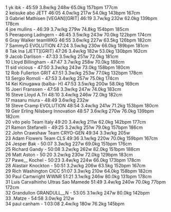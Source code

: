   1  yk ibk  -  45:59      3.8w/kg        248w                                                        65.0kg        157bpm                177cm                
  2  keisuke abo  JETT  46:05      4.0w/kg        217w                                                        54.0kg        143bpm                167cm                
  3  Gabriel Mathisen  [VEGAN][GRIT]  46:19      3.7w/kg        232w                                                        62.0kg        139bpm                178cm                
  4  joe mullins  -  46:39      3.7w/kg        279w                                                        74.8kg        154bpm                185cm                
  5  Peerapong Ladngern  -  46:45      3.5w/kg        243w                                                        70.0kg        122bpm                174cm                
  6  Gray Walker  teamWKG  46:55      3.6w/kg        227w                                                        63.5kg        126bpm                182cm                
  7  SammyG  EVOLUTION  47:24      3.5w/kg        230w                                                        66.0kg        189bpm                181cm                
  8  Tak Ina  [JETT][GRIT]  47:26      3.4w/kg        182w                                                        53.0kg        130bpm                162cm                
  9  Jacob Darlison  -  47:33      3.5w/kg        251w                                                        72.0kg                        181cm                
 10  Lloyd Billingham  -  47:47      3.7w/kg        258w                                                        70.0kg                        188cm                
 11  sid vicious  -  47:50      3.3w/kg        243w                                                        73.0kg        158bpm                180cm                
 12  Rob Fullerton  GRIT  47:51      3.3w/kg        253w                                                        77.0kg        132bpm                178cm                
 13  Sergio Romoli  -  47:53      3.4w/kg        257w                                                        75.0kg                        174cm                
 14  Kei Kinugawa  (balba- H)    47:53      3.5w/kg        200w                                                        58.0kg                        169cm                
 15  Joeri Franssen  -  47:58      3.3w/kg        247w                                                        74.0kg                        183cm                
 16  Steve Lloyd  A.Tri  48:10      3.4w/kg        246w                                                        72.0kg                        182cm                
 17  masaru miura  -  48:49      3.6w/kg        232w                                                                                                
 18  Steve Cramp  EVOLUTION  48:54      3.4w/kg        241w                                                        71.2kg        153bpm                180cm                
 19  Geir Erling Nilsberg  Innovation  48:57      3.6w/kg        270w                                                        76.0kg        139bpm                182cm                
 20  vito pelo  Team Italy  49:20      3.4w/kg        211w                                                        62.0kg        142bpm                177cm                
 21  Ramon Stefanelli  -  49:25      3.2w/kg        251w                                                        79.0kg        157bpm                186cm                
 22  John Crawshaw  Team CRYO-GEN  49:34      3.3w/kg        205w                                                                                                
 23  Adam Flowers  Team CLS  49:36      3.1w/kg        220w                                                        70.0kg        159bpm                167cm                
 24  Jesper Bak  -  50:07      3.3w/kg        227w                                                        69.0kg        151bpm                176cm                
 25  Richard Gandy  -  50:08      3.2w/kg        262w                                                        82.0kg        151bpm                188cm                
 26  Matt Aston  -  50:20      3.2w/kg        230w                                                        72.0kg        129bpm                183cm                
 27  Pawe__ Kochel  -  50:23      3.4w/kg        224w                                                        66.0kg        173bpm                178cm                
 28  Alastair Knockton  -  50:51      3.2w/kg        206w                                                        63.5kg        152bpm                167cm                
 29  Rich Washington  CICC  51:07      3.3w/kg        210w                                                        64.0kg        158bpm                182cm                
 30  Paul Cartwright  WWNR  51:21      3.1w/kg        246w                                                        80.0kg        131bpm                178cm                
 31  Luis Carvalhinho  Ultras Sao Mamede  51:49      3.4w/kg        240w                                                        70.0kg        77bpm                172cm                
 32  Grandullon GRANDULL__N  -  53:05      3.1w/kg        247w                                                        80.0kg        142bpm                                
 33  .Matze  -  54:58      3.0w/kg        212w                                                                                                
 34  paul canham  -  1:03:08      2.4w/kg        180w                                                        76.2kg        145bpm                                
